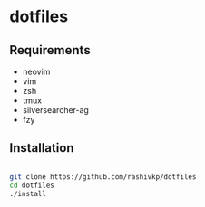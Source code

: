 # dotfiles

## Requirements

- neovim
- vim
- zsh
- tmux
- silversearcher-ag
- fzy


## Installation

```sh

git clone https://github.com/rashivkp/dotfiles
cd dotfiles
./install
```
